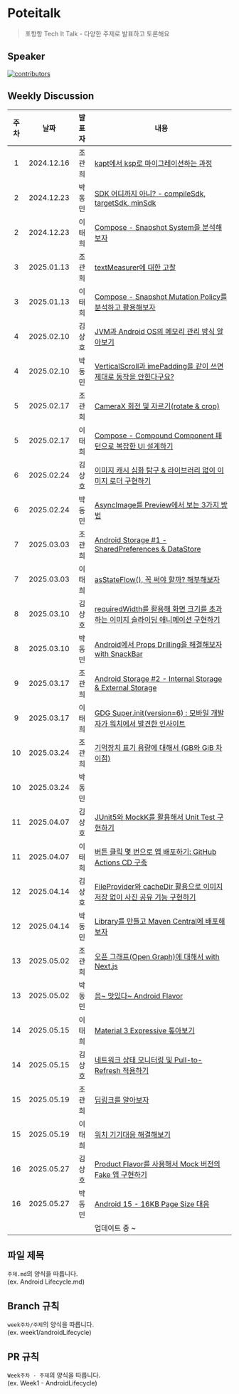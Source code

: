 # Poteitalk
> 포항항 Tech It Talk - 다양한 주제로 발표하고 토론해요

## Speaker

[![contributors](https://contrib.rocks/image?repo=Pohanghang-Compose/Poteitalk)](https://github.com/Pohanghang-Compose/Poteitalk/contributors)

## Weekly Discussion
| 주차 | 날짜 | 발표자 | 내용 |
  | :-------------: | :-------------: |:-:| ------------- |
| 1 | 2024.12.16 | 조관희 | [kapt에서 ksp로 마이그레이션하는 과정](https://velog.io/@kwan_hee/kapt-%EC%97%90%EC%84%9C-ksp%EB%A1%9C-%EB%A7%88%EC%9D%B4%EA%B7%B8%EB%A0%88%EC%9D%B4%EC%85%98-%ED%95%B4%EB%B3%B4%EA%B8%B0) |
| 2 | 2024.12.23 | 박동민 | [SDK 어디까지 아니? - compileSdk, targetSdk, minSdk](https://naemamdaelo.tistory.com/entry/SDK-%EC%96%B4%EB%94%94%EA%B9%8C%EC%A7%80-%EC%95%84%EB%8B%88-compileSdk-targetSdk-minSdk) |
| 2 | 2024.12.23 | 이태희 | [Compose - Snapshot System을 분석해보자](https://haeti.palms.blog/compose-snapshot-system) |
| 3 | 2025.01.13 | 조관희 | [textMeasurer에 대한 고찰](https://velog.io/@kwan_hee/textMeasurer-%EC%97%90-%EB%8C%80%ED%95%9C-%EA%B3%A0%EC%B0%B0) |
| 3 | 2025.01.13 | 이태희 | [Compose - Snapshot Mutation Policy를 분석하고 활용해보자](https://haeti.palms.blog/snapshot-mutation-policy) |
| 4 | 2025.02.10 | 김상호 | [JVM과 Android OS의 메모리 관리 방식 알아보기](https://marchbreeze.tistory.com/entry/Android-JVM%EA%B3%BC-Android-OS%EC%9D%98-%EB%A9%94%EB%AA%A8%EB%A6%AC-%EA%B4%80%EB%A6%AC-%EB%B0%A9%EC%8B%9D-%EC%95%8C%EC%95%84%EB%B3%B4%EA%B8%B0) |
| 4 | 2025.02.10 | 박동민 | [VerticalScroll과 imePadding을 같이 쓰면 제대로 동작을 안한다구요?](https://naemamdaelo.tistory.com/entry/Android-Compose-Scroll%EA%B3%BC-imePadding%EC%9D%84-%EA%B0%99%EC%9D%B4-%EC%93%B0%EB%A9%B4-%EC%A0%9C%EB%8C%80%EB%A1%9C-%EB%8F%99%EC%9E%91%EC%9D%84-%EC%95%88%ED%95%9C%EB%8B%A4%EA%B5%AC%EC%9A%94) |
| 5 | 2025.02.17 | 조관희 | [CameraX 회전 및 자르기(rotate & crop)](https://velog.io/@kwan_hee/CameraX-%ED%9A%8C%EC%A0%84-%EB%B0%8F-%EC%9E%90%EB%A5%B4%EA%B8%B0rotate-crop) |
| 5 | 2025.02.17 | 이태희 | [Compose - Compound Component 패턴으로 복잡한 UI 설계하기](https://haeti.palms.blog/compose-compound-components) |
| 6 | 2025.02.24 | 김상호 | [이미지 캐시 심화 탐구 & 라이브러리 없이 이미지 로더 구현하기](https://marchbreeze.tistory.com/entry/Android-%EC%9D%B4%EB%AF%B8%EC%A7%80-%EC%BA%90%EC%8B%9C-%EC%8B%AC%ED%99%94-%ED%83%90%EA%B5%AC-%EB%B0%8F-%EB%9D%BC%EC%9D%B4%EB%B8%8C%EB%9F%AC%EB%A6%AC-%EC%97%86%EC%9D%B4-%EC%9E%90%EC%B2%B4-%EC%9D%B4%EB%AF%B8%EC%A7%80-%EB%A1%9C%EB%8D%94-%EA%B5%AC%ED%98%84%ED%95%98%EA%B8%B0) |
| 6 | 2025.02.24 | 박동민 | [AsyncImage를 Preview에서 보는 3가지 방법](https://naemamdaelo.tistory.com/entry/AsyncImage%EB%A5%BC-Preview%EC%97%90%EC%84%9C-%EB%B3%B4%EB%8A%94-3%EA%B0%80%EC%A7%80-%EB%B0%A9%EB%B2%95) |
| 7 | 2025.03.03 | 조관희 | [Android Storage #1 - SharedPreferences & DataStore](https://velog.io/@kwan_hee/Android-Storage-1-SharedPreferences-DataStore) |
| 7 | 2025.03.03 | 이태희 | [asStateFlow(), 꼭 써야 할까? 해부해보자](https://haeti.palms.blog/as-state-flow-deepdive) |
| 8 | 2025.03.10 | 김상호 | [requiredWidth를 활용해 화면 크기를 초과하는 이미지 슬라이딩 애니메이션 구현하기](https://marchbreeze.tistory.com/entry/Android-requiredWidth%EB%A5%BC-%ED%99%9C%EC%9A%A9%ED%95%B4-%ED%99%94%EB%A9%B4-%ED%81%AC%EA%B8%B0%EB%A5%BC-%EC%B4%88%EA%B3%BC%ED%95%98%EB%8A%94-%EC%9D%B4%EB%AF%B8%EC%A7%80-%EC%8A%AC%EB%9D%BC%EC%9D%B4%EB%94%A9-%EC%95%A0%EB%8B%88%EB%A9%94%EC%9D%B4%EC%85%98-%EA%B5%AC%ED%98%84%ED%95%98%EA%B8%B0) |
| 8 | 2025.03.10 | 박동민 | [Android에서 Props Drilling을 해결해보자 with SnackBar](https://naemamdaelo.tistory.com/entry/Android%EC%97%90%EC%84%9C-Props-Drilling%EC%9D%84-%ED%95%B4%EA%B2%B0%ED%95%B4%EB%B3%B4%EC%9E%90-with-SnackBar) |
| 9 | 2025.03.17 | 조관희 | [Android Storage #2 - Internal Storage & External Storage](https://velog.io/@kwan_hee/Android-Storage-2-Internal-Storage-External-Storage) |
| 9 | 2025.03.17 | 이태희 | [GDG Super.init(version=6) : 모바일 개발자가 워치에서 발견한 인사이트](https://speakerdeck.com/haeti2/gdg-super-dot-init-version-equals-6-from-where-to-wear-mobail-gaebaljaga-weocieseo-balgyeonhan-insaiteu) |
| 10 | 2025.03.24 | 조관희 | [기억장치 표기 용량에 대해서 (GB와 GiB 차이점)](https://velog.io/@kwan_hee/%EA%B8%B0%EC%96%B5%EC%9E%A5%EC%B9%98-%ED%91%9C%EA%B8%B0-%EC%9A%A9%EB%9F%89%EC%97%90-%EB%8C%80%ED%95%B4%EC%84%9C-GB%EC%99%80-GiB-%EC%B0%A8%EC%9D%B4%EC%A0%90) |
| 10 | 2025.03.24 | 박동민 |  |
| 11 | 2025.04.07 | 김상호 | [JUnit5와 MockK를 활용해서 Unit Test 구현하기](https://marchbreeze.tistory.com/entry/Android-JUnit5%EC%99%80-MockK%EB%A5%BC-%ED%99%9C%EC%9A%A9%ED%95%9C-Unit-Test-%EA%B5%AC%ED%98%84%ED%95%98%EA%B8%B0) |
| 11 | 2025.04.07 | 이태희 | [버튼 클릭 몇 번으로 앱 배포하기: GitHub Actions CD 구축](https://haeti.palms.blog/github-actions-cd) |
| 12 | 2025.04.14 | 김상호 | [FileProvider와 cacheDir 활용으로 이미지 저장 없이 사진 공유 기능 구현하기](https://marchbreeze.tistory.com/entry/Android-FileProvider-%ED%99%9C%EC%9A%A9%EC%9C%BC%EB%A1%9C-%EC%9D%B4%EB%AF%B8%EC%A7%80-%EC%A0%80%EC%9E%A5-%EC%97%86%EC%9D%B4-%EC%82%AC%EC%A7%84-%EA%B3%B5%EC%9C%A0-%EA%B8%B0%EB%8A%A5-%EA%B5%AC%ED%98%84%ED%95%98%EA%B8%B0)  |
| 12 | 2025.04.14 | 박동민 | [Library를 만들고 Maven Central에 배포해보자](https://naemamdaelo.tistory.com/entry/Library%EB%A5%BC-%EB%B0%B0%ED%8F%AC%ED%95%B4%EB%B3%B4%EC%9E%90-feat-Pebble) |
| 13 | 2025.05.02 | 조관희 | [오픈 그래프(Open Graph)에 대해서 with Next.js](https://velog.io/@kwan_hee/%EC%98%A4%ED%94%88-%EA%B7%B8%EB%9E%98%ED%94%84Open-Graph%EC%97%90-%EB%8C%80%ED%95%B4%EC%84%9C-with-Next.js) |
| 13 | 2025.05.02 | 박동민 | [음~ 맛있다~ Android Flavor](https://naemamdaelo.tistory.com/entry/Android-FlavorProduct-Flavor) |
| 14 | 2025.05.15 | 이태희 | [Material 3 Expressive 톺아보기](https://haeti.palms.blog/material-3-expressive) |
| 14 | 2025.05.15 | 김상호 | [네트워크 상태 모니터링 및 Pull-to-Refresh 적용하기](https://marchbreeze.tistory.com/entry/Android-ConnectivityManager%EB%A5%BC-%ED%99%9C%EC%9A%A9%ED%95%9C-%EB%84%A4%ED%8A%B8%EC%9B%8C%ED%81%AC-%EC%83%81%ED%83%9C-%EB%AA%A8%EB%8B%88%ED%84%B0%EB%A7%81-%EA%B8%B0%EB%8A%A5-%EA%B5%AC%ED%98%84%ED%95%98%EA%B8%B0)  |
| 15 | 2025.05.19 | 조관희 | [딥링크를 알아보자](https://velog.io/@kwan_hee/%EB%94%A5%EB%A7%81%ED%81%ACDeep-Link-%EA%B5%AC%ED%98%84%ED%95%98%EA%B8%B0) |
| 15 | 2025.05.19 | 이태희 | [워치 기기대응 해결해보기](https://haeti.palms.blog/wear-os-responsive-ui) |
| 16 | 2025.05.27 | 김상호 | [Product Flavor를 사용해서 Mock 버전의 Fake 앱 구현하기](https://marchbreeze.tistory.com/entry/Android-Product-Flavor%EB%A5%BC-%EC%82%AC%EC%9A%A9%ED%95%B4%EC%84%9C-Mock-%EB%B2%84%EC%A0%84%EC%9D%98-Fake-%EC%95%B1-%EA%B5%AC%ED%98%84%ED%95%98%EA%B8%B0) |
| 16 | 2025.05.27 | 박동민 | [Android 15 - 16KB Page Size 대응](https://naemamdaelo.tistory.com/entry/Android-15-%EB%8C%80%EC%9D%91-16KB-Page-Size) |
|    |            |     | 업데이트 중 ~ |

## 파일 제목

`주제.md`의 양식을 따릅니다.  
(ex.  Android Lifecycle.md)


## Branch 규칙

`week주차/주제`의 양식을 따릅니다.  
(ex. week1/androidLifecycle)

## PR 규칙

`Week주차 - 주제`의 양식을 따릅니다.  
(ex. Week1 - AndroidLifecycle)    
